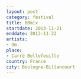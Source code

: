 ```yaml
---
layout: post
category: festival
title: BBmix
startdate: 2013-11-21
enddate: 2013-11-22
artists: 
- Om
place: 
- Carré Bellefeuille
country: France
city: Boulogne-Billancourt
---
```


